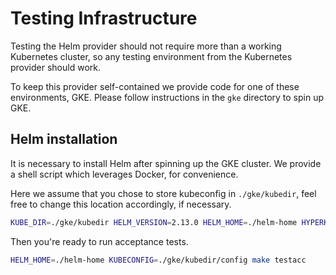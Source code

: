 # Testing Infrastructure

Testing the Helm provider should not require more than a working Kubernetes cluster,
so any testing environment from the Kubernetes provider should work.

To keep this provider self-contained we provide code for one of these environments, GKE.
Please follow instructions in the `gke` directory to spin up GKE.

## Helm installation

It is necessary to install Helm after spinning up the GKE cluster.
We provide a shell script which leverages Docker, for convenience.

Here we assume that you chose to store kubeconfig in `./gke/kubedir`,
feel free to change this location accordingly, if necessary.

```sh
KUBE_DIR=./gke/kubedir HELM_VERSION=2.13.0 HELM_HOME=./helm-home HYPERKUBE_VERSION=v1.11.8 ./install-helm-via-docker.sh
```

Then you're ready to run acceptance tests.

```sh
HELM_HOME=./helm-home KUBECONFIG=./gke/kubedir/config make testacc
```
